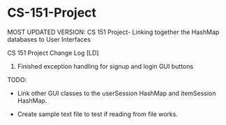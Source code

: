 # CS-151-Project
MOST UPDATED VERSION: CS 151 Project- Linking together the HashMap databases to User Interfaces

CS 151 Project Change Log [LD]

1. Finished exception handling for signup and login GUI buttons 

TODO:

- Link other GUI classes to the userSession HashMap and itemSession HashMap.

- Create sample text file to test if reading from file works. 
